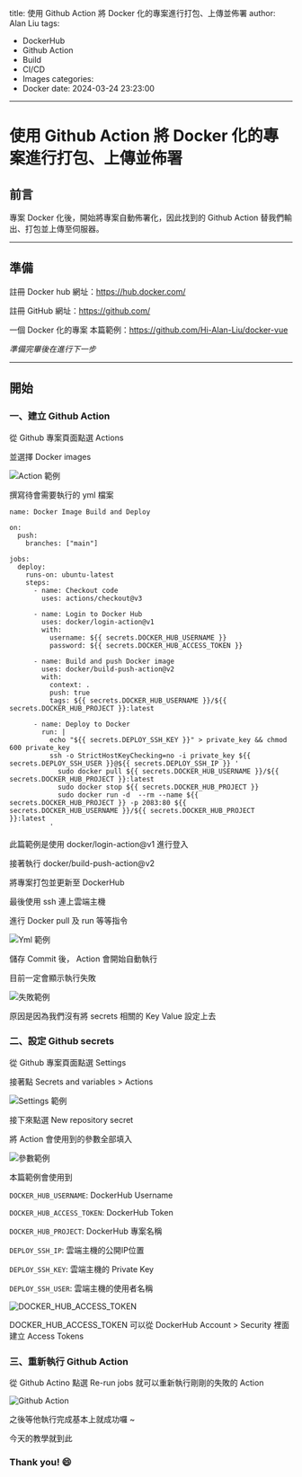 title: 使用 Github Action 將 Docker 化的專案進行打包、上傳並佈署
author: Alan Liu
tags:
  - DockerHub
  - Github Action
  - Build
  - CI/CD
  - Images
categories:
  - Docker
date: 2024-03-24 23:23:00
---
# 使用 Github Action 將 Docker 化的專案進行打包、上傳並佈署

## 前言

專案 Docker 化後，開始將專案自動佈署化，因此找到的 Github Action 替我們輸出、打包並上傳至伺服器。

---

## 準備

註冊 Docker hub
網址：https://hub.docker.com/

註冊 GitHub
網址：https://github.com/

一個 Docker 化的專案
本篇範例：https://github.com/Hi-Alan-Liu/docker-vue

*準備完畢後在進行下一步*

---

## 開始

### 一、建立 Github Action

從 Github 專案頁面點選 Actions 

並選擇 Docker images

![Action 範例](1711294253296.jpg)

撰寫待會需要執行的 yml 檔案

```yml=
name: Docker Image Build and Deploy

on:
  push:
    branches: ["main"]

jobs:
  deploy:
    runs-on: ubuntu-latest
    steps:
      - name: Checkout code
        uses: actions/checkout@v3

      - name: Login to Docker Hub
        uses: docker/login-action@v1
        with:
          username: ${{ secrets.DOCKER_HUB_USERNAME }}
          password: ${{ secrets.DOCKER_HUB_ACCESS_TOKEN }}

      - name: Build and push Docker image
        uses: docker/build-push-action@v2
        with:
          context: .
          push: true
          tags: ${{ secrets.DOCKER_HUB_USERNAME }}/${{ secrets.DOCKER_HUB_PROJECT }}:latest

      - name: Deploy to Docker
        run: |
          echo "${{ secrets.DEPLOY_SSH_KEY }}" > private_key && chmod 600 private_key
          ssh -o StrictHostKeyChecking=no -i private_key ${{ secrets.DEPLOY_SSH_USER }}@${{ secrets.DEPLOY_SSH_IP }} '
            sudo docker pull ${{ secrets.DOCKER_HUB_USERNAME }}/${{ secrets.DOCKER_HUB_PROJECT }}:latest
            sudo docker stop ${{ secrets.DOCKER_HUB_PROJECT }}
            sudo docker run -d  --rm --name ${{ secrets.DOCKER_HUB_PROJECT }} -p 2083:80 ${{ secrets.DOCKER_HUB_USERNAME }}/${{ secrets.DOCKER_HUB_PROJECT }}:latest
          '
```

此篇範例是使用 docker/login-action@v1 進行登入

接著執行 docker/build-push-action@v2

將專案打包並更新至 DockerHub

最後使用 ssh 連上雲端主機

進行 Docker pull 及 run 等等指令

![Yml 範例](1711295086499.jpg)

儲存 Commit 後， Action 會開始自動執行

目前一定會顯示執行失敗

![失敗範例](messageImage_1711295596311.jpg)

原因是因為我們沒有將 secrets 相關的 Key Value 設定上去


### 二、設定 Github secrets

從 Github 專案頁面點選 Settings

接著點 Secrets and variables > Actions

![Settings 範例](1711294516622.jpg)

接下來點選 New repository secret

將 Action 會使用到的參數全部填入

![參數範例](1711294929554.jpg)

本篇範例會使用到

`DOCKER_HUB_USERNAME`: DockerHub Username

`DOCKER_HUB_ACCESS_TOKEN`: DockerHub Token

`DOCKER_HUB_PROJECT`: DockerHub 專案名稱

`DEPLOY_SSH_IP`: 雲端主機的公開IP位置

`DEPLOY_SSH_KEY`: 雲端主機的 Private Key

`DEPLOY_SSH_USER`: 雲端主機的使用者名稱

![DOCKER_HUB_ACCESS_TOKEN](1711296512499.jpg)

DOCKER_HUB_ACCESS_TOKEN 可以從 DockerHub Account > Security 裡面建立 Access Tokens


### 三、重新執行 Github Action

從 Github Actino 點選 Re-run jobs 就可以重新執行剛剛的失敗的 Action

![Github Action](1711296738243.jpg)

之後等他執行完成基本上就成功囉 ~

今天的教學就到此

### Thank you! :smile:


